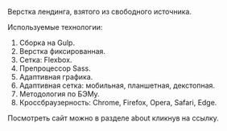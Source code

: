Верстка лендинга, взятого из свободного источника.

Используемые технологии:
1. Сборка на Gulp.
2. Верстка фиксированная.
3. Сетка: Flexbox.
4. Препроцессор Sass.
5. Адаптивная графика.
6. Адаптивная сетка: мобильная, планшетная, декстопная.
7. Методология по БЭМу.
8. Кроссбраузерность: Chrome, Firefox, Opera, Safari, Edge.

Посмотреть сайт можно в разделе about кликнув на ссылку.
